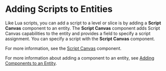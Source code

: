 # Adding Scripts to Entities<a name="script-canvas-adding-scripts"></a>

Like Lua scripts, you can add a script to a level or slice is by adding a **Script Canvas** component to an entity\. The **Script Canvas** component adds Script Canvas capabilities to the entity and provides a field to specify a script assignment\. You can specify a script with the **Script Canvas** component\.

For more information, see the [Script Canvas](component-script-canvas.md) component\.

For more information about adding a component to an entity, see [Adding Components to an Entity](component-working-adding.md)\.